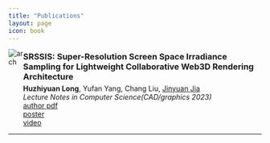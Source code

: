 ```yaml
---
title: "Publications"
layout: page
icon: book
---
```

<a name="SRSSIS"></a>
<div style="display: flex;">
<img class="img-square" src="2023/SRSSIS/pic.jpg" title="arch">
<div>
<h3 style="margin: 5px 0 5px;">SRSSIS: Super-Resolution Screen Space Irradiance Sampling for Lightweight Collaborative Web3D Rendering Architecture</h3>
<b>Huzhiyuan Long</b>, Yufan Yang, Chang Liu, <a href="https://sse.tongji.edu.cn/info/1204/3256.htm" target="_blank">Jinyuan Jia</a>
<br>
<i>Lecture Notes in Computer Science(CAD/graphics 2023)</i>
<br>
<div class="more"><a href="./2023/SRSSIS/SRSSIS.pdf" target="_blank">author pdf</a></div> 
<div class="more"><a href="./2023/SRSSIS/poster.pdf" target="_blank">poster</a></div>
<div class="more"><a href="./2023/SRSSIS/srssis.mp4" target="_blank">video</a></div>
</div>
</div>

---------
